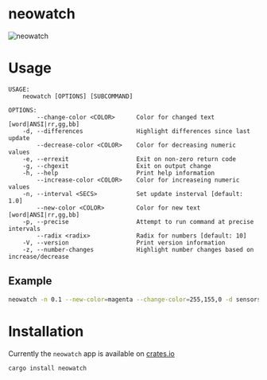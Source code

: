 # neowatch

![neowatch](https://user-images.githubusercontent.com/19900308/139091622-3e3fa37b-0bc0-41f4-a7c5-75df4f981fac.gif)

# Usage
```
USAGE:
    neowatch [OPTIONS] [SUBCOMMAND]

OPTIONS:
        --change-color <COLOR>      Color for changed text [word|ANSI|rr,gg,bb]
    -d, --differences               Highlight differences since last update
        --decrease-color <COLOR>    Color for decreasing numeric values
    -e, --errexit                   Exit on non-zero return code
    -g, --chgexit                   Exit on output change
    -h, --help                      Print help information
        --increase-color <COLOR>    Color for increaseing numeric values
    -n, --interval <SECS>           Set update insterval [default: 1.0]
        --new-color <COLOR>         Color for new text [word|ANSI|rr,gg,bb]
    -p, --precise                   Attempt to run command at precise intervals
        --radix <radix>             Radix for numbers [default: 10]
    -V, --version                   Print version information
    -z, --number-changes            Highlight number changes based on increase/decrease
```

## Example
```bash
neowatch -n 0.1 --new-color=magenta --change-color=255,155,0 -d sensors

```

# Installation
Currently the `neowatch` app is available on [crates.io](https://crates.io/crates/neowatch)
```bash
cargo install neowatch
```
